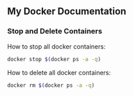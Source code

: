 ## My Docker Documentation
### Stop and Delete Containers
How to stop all docker containers:
```bash
docker stop $(docker ps -a -q)
```
How to delete all docker containers:
```bash
docker rm $(docker ps -a -q)
```
